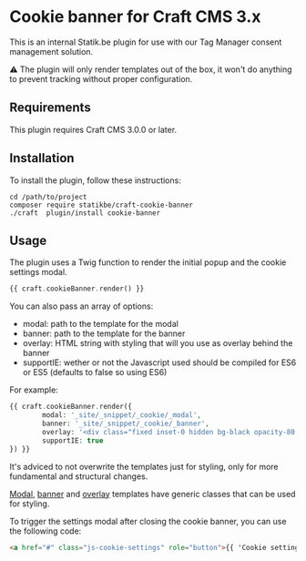 # Cookie banner for Craft CMS 3.x

This is an internal Statik.be plugin for use with our Tag Manager consent management solution.

⚠️ The plugin will only render templates out of the box, it won't do anything to prevent tracking without proper configuration.

## Requirements

This plugin requires Craft CMS 3.0.0 or later.

## Installation

To install the plugin, follow these instructions:

```console
cd /path/to/project
composer require statikbe/craft-cookie-banner
./craft  plugin/install cookie-banner
```

## Usage

The plugin uses a Twig function to render the initial popup and the cookie settings modal.

```PHP
{{ craft.cookieBanner.render() }}
```

You can also pass an array of options:

- modal: path to the template for the modal
- banner: path to the template for the banner
- overlay: HTML string with styling that will you use as overlay behind the banner
- supportIE: wether or not the Javascript used should be compiled for ES6 or ES5 (defaults to false so using ES6)

For example:

```PHP
{{ craft.cookieBanner.render({
        modal: '_site/_snippet/_cookie/_modal',
        banner: '_site/_snippet/_cookie/_banner',
        overlay: '<div class="fixed inset-0 hidden bg-black opacity-80 z-99" id="cookiebanner-overlay"></div>'
        supportIE: true
}) }}
```

It's adviced to not overwrite the templates just for styling, only for more fundamental and structural changes.

[Modal](https://github.com/statikbe/craft-cookie-banner/blob/master/src/templates/_modal.twig), [banner](https://github.com/statikbe/craft-cookie-banner/blob/master/src/templates/_banner.twig) and [overlay](https://github.com/statikbe/craft-cookie-banner/blob/develop/src/templates/_overlay.twig) templates have generic classes that can be used for styling.

To trigger the settings modal after closing the cookie banner, you can use the following code:

```HTML
<a href="#" class="js-cookie-settings" role="button">{{ 'Cookie settings'|t }}</a>
```
